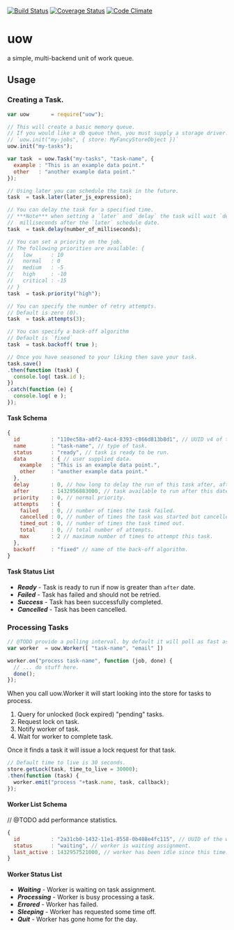 [![Build Status](https://travis-ci.org/scull7/uow.svg)](https://travis-ci.org/scull7/uow)
[![Coverage Status](https://coveralls.io/repos/scull7/uow/badge.svg)](https://coveralls.io/r/scull7/uow)
[![Code Climate](https://codeclimate.com/github/scull7/uow/badges/gpa.svg)](https://codeclimate.com/github/scull7/uow)

# uow
a simple, multi-backend unit of work queue.

## Usage

### Creating a Task.
```javascript
var uow       = require("uow");

// This will create a basic memory queue.
// If you would like a db queue then, you must supply a storage driver.
// `uow.init("my-jobs", { store: MyFancyStoreObject })`
uow.init("my-tasks");

var task  = uow.Task("my-tasks", "task-name", {
  example : "This is an example data point."
  other   : "another example data point."
});

// Using later you can schedule the task in the future.
task  = task.later(later_js_expression);

// You can delay the task for a specified time.
// ***Note*** when setting a `later` and `delay` the task will wait `delay`
//  milliseconds after the `later` schedule date.
task  = task.delay(number_of_milliseconds);

// You can set a priority on the job.
// The following priorities are available: {
//   low      : 10
//   normal   : 0
//   medium   : -5
//   high     : -10
//   critical : -15
// }
task  = task.priority("high");

// You can specify the number of retry attempts.
// Default is zero (0).
task  = task.attempts(3);

// You can specify a back-off algorithm
// Default is `fixed`
task  = task.backoff( true );

// Once you have seasoned to your liking then save your task.
task.save()
.then(function (task) {
  console.log( task.id );
})
.catch(function (e) {
  console.log( e );
});

```

#### Task Schema
```javascript
{
  id          : "110ec58a-a0f2-4ac4-8393-c866d813b8d1", // UUID v4 of this task.
  name        : "task-name", // type of task.
  status      : "ready", // task is ready to be run.
  data        : { // user supplied data.
    example   : "This is an example data point.",
    other     : "another example data point."
  },
  delay       : 0, // how long to delay the run of this task after, after date.
  after       : 1432956883000, // task available to run after this date.
  priority    : 0, // normal priority.
  attempts    : {
    failed    : 0, // number of times the task failed.
    cancelled : 0, // number of times the task was started but cancelled.
    timed_out : 0, // number of times the task timed out.
    total     : 0, // total number of attempts.
    max       : 2 // maximum number of times to attempt this task.
  },
  backoff     : "fixed" // name of the back-off algorithm.
}
```

#### Task Status List
* ***Ready***     - Task is ready to run if now is greater than `after` date.
* ***Failed***    - Task has failed and should not be retried.
* ***Success***   - Task has been successfully completed.
* ***Cancelled*** - Task has been cancelled.

### Processing Tasks
```javascript
// @TODO provide a polling interval. by default it will poll as fast as possible.
var worker  = uow.Worker([ "task-name", "email" ])

worker.on("process task-name", function (job, done) {
  // ... do stuff here.
  done();
});
```
When you call uow.Worker it will start looking into the store for
tasks to process.

  1. Query for unlocked (lock expired) "pending" tasks.
  2. Request lock on task.
  3. Notify worker of task.
  4. Wait for worker to complete task.

Once it finds a task it will issue a lock request for that task.
```javascript
// Default time to live is 30 seconds.
store.getLock(task, time_to_live = 30000);
.then(function (task) {
  worker.emit("process "+task.name, task, callback);
});
```

#### Worker List Schema
// @TODO add performance statistics.
```javascript
{
  id          : "2a31cb0-1432-11e1-8558-0b488e4fc115", // UUID of the worker.
  status      : "waiting", // worker is waiting assignment.
  last_active : 1432957521000, // worker has been idle since this time.
}
```

#### Worker Status List
* ***Waiting***     - Worker is waiting on task assignment.
* ***Processing***  - Worker is busy processing a task.
* ***Errored***     - Worker has failed.
* ***Sleeping***    - Worker has requested some time off.
* ***Quit***        - Worker has gone home for the day.
